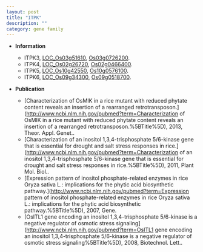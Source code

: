 ```yaml
---
layout: post
title: "ITPK"
description: ""
category: gene family
---
```


* **Information**  
    + ITPK3, [LOC_Os03g51610](http://rice.uga.edu/cgi-bin/ORF_infopage.cgi?orf=LOC_Os03g51610), [Os03g0726200](https://rapdb.dna.affrc.go.jp/locus/?name=Os03g0726200).
    + ITPK4, [LOC_Os02g26720](http://rice.uga.edu/cgi-bin/ORF_infopage.cgi?orf=LOC_Os02g26720), [Os02g0466400](https://rapdb.dna.affrc.go.jp/locus/?name=Os02g0466400).
    + ITPK5, [LOC_Os10g42550](http://rice.uga.edu/cgi-bin/ORF_infopage.cgi?orf=LOC_Os10g42550), [Os10g0576100](https://rapdb.dna.affrc.go.jp/locus/?name=Os10g0576100).
    + ITPK6, [LOC_Os09g34300](http://rice.uga.edu/cgi-bin/ORF_infopage.cgi?orf=LOC_Os09g34300), [Os09g0518700](https://rapdb.dna.affrc.go.jp/locus/?name=Os09g0518700).

* **Publication**  
    + [Characterization of OsMIK in a rice mutant with reduced phytate content reveals an insertion of a rearranged retrotransposon.](http://www.ncbi.nlm.nih.gov/pubmed?term=Characterization of OsMIK in a rice mutant with reduced phytate content reveals an insertion of a rearranged retrotransposon.%5BTitle%5D), 2013, Theor. Appl. Genet..
    + [Characterization of an inositol 1,3,4-trisphosphate 5/6-kinase gene that is essential for drought and salt stress responses in rice.](http://www.ncbi.nlm.nih.gov/pubmed?term=Characterization of an inositol 1,3,4-trisphosphate 5/6-kinase gene that is essential for drought and salt stress responses in rice.%5BTitle%5D), 2011, Plant Mol. Biol..
    + [Expression pattern of inositol phosphate-related enzymes in rice Oryza sativa L.: implications for the phytic acid biosynthetic pathway.](http://www.ncbi.nlm.nih.gov/pubmed?term=Expression pattern of inositol phosphate-related enzymes in rice Oryza sativa L.: implications for the phytic acid biosynthetic pathway.%5BTitle%5D), 2007, Gene.
    + [OsITL1 gene encoding an inositol 1,3,4-trisphosphate 5/6-kinase is a negative regulator of osmotic stress signaling](http://www.ncbi.nlm.nih.gov/pubmed?term=OsITL1 gene encoding an inositol 1,3,4-trisphosphate 5/6-kinase is a negative regulator of osmotic stress signaling%5BTitle%5D), 2008, Biotechnol. Lett..


